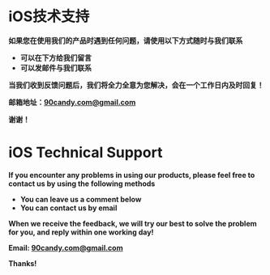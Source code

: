 # iOS技术支持

**如果您在使用我们的产品时遇到任何问题，请使用以下方式随时与我们联系**

* **可以在下方给我们留言**
* **可以发邮件与我们联系**

**当我们收到反馈问题后，我们将全力全意为您解决，会在一个工作日内及时回复！**

**邮箱地址：90candy.com@gmail.com**

**谢谢！**

# iOS Technical Support

**If you encounter any problems in using our products, please feel free to contact us by using the following methods**

* **You can leave us a comment below**
* **You can contact us by email**

**When we receive the feedback, we will try our best to solve the problem for you, and reply within one working day!**

**Email: 90candy.com@gmail.com**

**Thanks!**